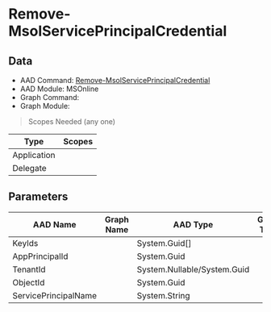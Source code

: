 # Remove-MsolServicePrincipalCredential

> 

## Data

+ AAD Command: [Remove-MsolServicePrincipalCredential](https://docs.microsoft.com/en-us/powershell/module/MSOnline/Remove-MsolServicePrincipalCredential)
+ AAD Module: MSOnline
+ Graph Command: []()
+ Graph Module: 

> Scopes Needed (any one)

|Type|Scopes|
|---|---|
|Application||
|Delegate||

## Parameters

|AAD Name|Graph Name|AAD Type|Graph Type|Infos|
|---|---|---|---|---|
|KeyIds||System.Guid[]|||
|AppPrincipalId||System.Guid|||
|TenantId||System.Nullable/System.Guid|||
|ObjectId||System.Guid|||
|ServicePrincipalName||System.String|||

